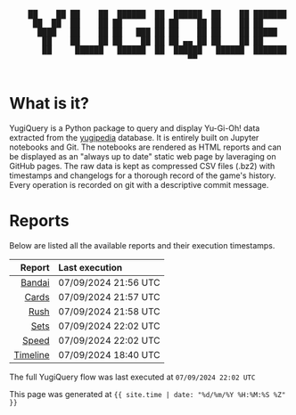 <div align='center'>
    <pre>
    <br>
    ██    ██ ██    ██  ██████  ██  ██████  ██    ██ ███████ ██████  ██    ██ 
     ██  ██  ██    ██ ██       ██ ██    ██ ██    ██ ██      ██   ██  ██  ██  
      ████   ██    ██ ██   ███ ██ ██    ██ ██    ██ █████   ██████    ████   
       ██    ██    ██ ██    ██ ██ ██ ▄▄ ██ ██    ██ ██      ██   ██    ██    
       ██     ██████   ██████  ██  ██████   ██████  ███████ ██   ██    ██    
                                      ▀▀                                     
    </pre>
</div>

# What is it?

YugiQuery is a Python package to query and display Yu-Gi-Oh! data extracted from the [yugipedia](http://yugipedia.com) database. It is entirely built on Jupyter notebooks and Git. The notebooks are rendered as HTML reports and can be displayed as an "always up to date" static web page by laveraging on GitHub pages. The raw data is kept as compressed CSV files (.bz2) with timestamps and changelogs for a thorough record of the game's history. Every operation is recorded on git with a descriptive commit message. 

# Reports

Below are listed all the available reports and their execution timestamps. 

|                    Report | Last execution       |
| -------------------------:|:-------------------- |
| [Bandai](reports/Bandai.html) | 07/09/2024 21:56 UTC |
| [Cards](reports/Cards.html) | 07/09/2024 21:57 UTC |
| [Rush](reports/Rush.html) | 07/09/2024 21:58 UTC |
| [Sets](reports/Sets.html) | 07/09/2024 22:02 UTC |
| [Speed](reports/Speed.html) | 07/09/2024 22:02 UTC |
| [Timeline](reports/Timeline.html) | 07/09/2024 18:40 UTC |


The full YugiQuery flow was last executed at `07/09/2024 22:02 UTC`

This page was generated at `{{ site.time | date: "%d/%m/%Y %H:%M:%S %Z" }}`
